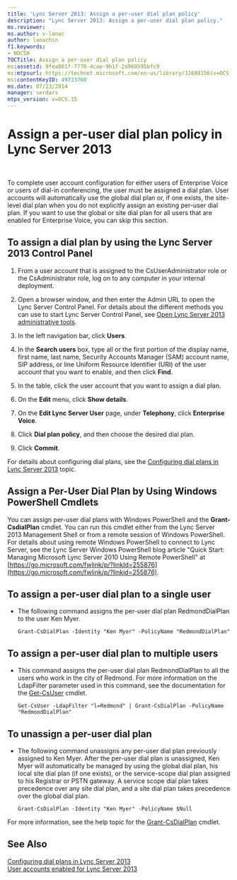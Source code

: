 ```yaml
---
title: 'Lync Server 2013: Assign a per-user dial plan policy'
description: "Lync Server 2013: Assign a per-user dial plan policy."
ms.reviewer: 
ms.author: v-lanac
author: lanachin
f1.keywords:
- NOCSH
TOCTitle: Assign a per-user dial plan policy
ms:assetid: 9fea861f-7770-4cae-9b1f-2a960595bfc9
ms:mtpsurl: https://technet.microsoft.com/en-us/library/JJ688156(v=OCS.15)
ms:contentKeyID: 49733760
ms.date: 07/23/2014
manager: serdars
mtps_version: v=OCS.15
---
```


# Assign a per-user dial plan policy in Lync Server 2013

 


To complete user account configuration for either users of Enterprise Voice or users of dial-in conferencing, the user must be assigned a dial plan. User accounts will automatically use the global dial plan or, if one exists, the site-level dial plan when you do not explicitly assign an existing per-user dial plan. If you want to use the global or site dial plan for all users that are enabled for Enterprise Voice, you can skip this section.

## To assign a dial plan by using the Lync Server 2013 Control Panel

1.  From a user account that is assigned to the CsUserAdministrator role or the CsAdministrator role, log on to any computer in your internal deployment.

2.  Open a browser window, and then enter the Admin URL to open the Lync Server Control Panel. For details about the different methods you can use to start Lync Server Control Panel, see [Open Lync Server 2013 administrative tools](lync-server-2013-open-lync-server-administrative-tools.md).

3.  In the left navigation bar, click **Users**.

4.  In the **Search users** box, type all or the first portion of the display name, first name, last name, Security Accounts Manager (SAM) account name, SIP address, or line Uniform Resource Identifier (URI) of the user account that you want to enable, and then click **Find**.

5.  In the table, click the user account that you want to assign a dial plan.

6.  On the **Edit** menu, click **Show details**.

7.  On the **Edit Lync Server User** page, under **Telephony**, click **Enterprise Voice**.

8.  Click **Dial plan policy**, and then choose the desired dial plan.

9.  Click **Commit**.

For details about configuring dial plans, see the [Configuring dial plans in Lync Server 2013](lync-server-2013-configuring-dial-plans.md) topic.

## Assign a Per-User Dial Plan by Using Windows PowerShell Cmdlets

You can assign per-user dial plans with Windows PowerShell and the **Grant-CsdialPlan** cmdlet. You can run this cmdlet either from the Lync Server 2013 Management Shell or from a remote session of Windows PowerShell. For details about using remote Windows PowerShell to connect to Lync Server, see the Lync Server Windows PowerShell blog article "Quick Start: Managing Microsoft Lync Server 2010 Using Remote PowerShell" at [https://go.microsoft.com/fwlink/p/?linkId=255876](https://go.microsoft.com/fwlink/p/?linkid=255876).

## To assign a per-user dial plan to a single user

  - The following command assigns the per-user dial plan RedmondDialPlan to the user Ken Myer.
    
        Grant-CsDialPlan -Identity "Ken Myer" -PolicyName "RedmondDialPlan"

## To assign a per-user dial plan to multiple users

  - This command assigns the per-user dial plan RedmondDialPlan to all the users who work in the city of Redmond. For more information on the LdapFilter parameter used in this command, see the documentation for the [Get-CsUser](https://technet.microsoft.com/library/gg398125\(v=ocs.15\)) cmdlet.
    
        Get-CsUser -LdapFilter "l=Redmond" | Grant-CsDialPlan -PolicyName "RedmondDialPlan"

## To unassign a per-user dial plan

  - The following command unassigns any per-user dial plan previously assigned to Ken Myer. After the per-user dial plan is unassigned, Ken Myer will automatically be managed by using the global dial plan, his local site dial plan (if one exists), or the service-scope dial plan assigned to his Registrar or PSTN gateway. A service scope dial plan takes precedence over any site dial plan, and a site dial plan takes precedence over the global dial plan.
    
        Grant-CsDialPlan -Identity "Ken Myer" -PolicyName $Null

For more information, see the help topic for the [Grant-CsDialPlan](https://technet.microsoft.com/library/gg398547\(v=ocs.15\)) cmdlet.

## See Also


[Configuring dial plans in Lync Server 2013](lync-server-2013-configuring-dial-plans.md)  
[User accounts enabled for Lync Server 2013](lync-server-2013-user-accounts-enabled-for-lync-server.md)

